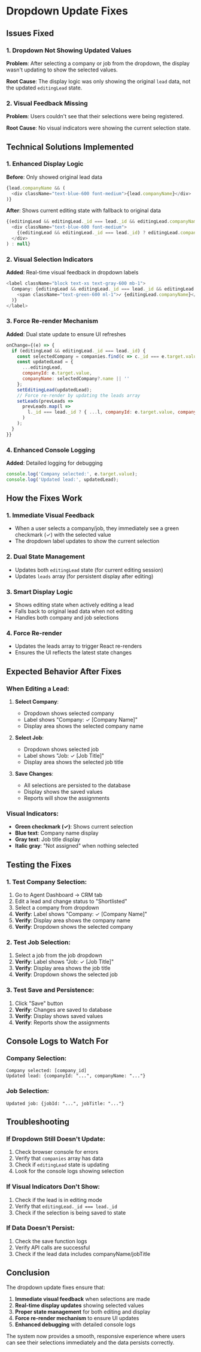 # Dropdown Update Fixes

## Issues Fixed

### 1. Dropdown Not Showing Updated Values
**Problem**: After selecting a company or job from the dropdown, the display wasn't updating to show the selected values.

**Root Cause**: The display logic was only showing the original `lead` data, not the updated `editingLead` state.

### 2. Visual Feedback Missing
**Problem**: Users couldn't see that their selections were being registered.

**Root Cause**: No visual indicators were showing the current selection state.

## Technical Solutions Implemented

### 1. Enhanced Display Logic
**Before**: Only showed original lead data
```javascript
{lead.companyName && (
  <div className="text-blue-600 font-medium">{lead.companyName}</div>
)}
```

**After**: Shows current editing state with fallback to original data
```javascript
{(editingLead && editingLead._id === lead._id && editingLead.companyName) || lead.companyName ? (
  <div className="text-blue-600 font-medium">
    {(editingLead && editingLead._id === lead._id) ? editingLead.companyName : lead.companyName}
  </div>
) : null}
```

### 2. Visual Selection Indicators
**Added**: Real-time visual feedback in dropdown labels
```javascript
<label className="block text-xs text-gray-600 mb-1">
  Company: {editingLead && editingLead._id === lead._id && editingLead.companyName && (
    <span className="text-green-600 ml-1">✓ {editingLead.companyName}</span>
  )}
</label>
```

### 3. Force Re-render Mechanism
**Added**: Dual state update to ensure UI refreshes
```javascript
onChange={(e) => {
  if (editingLead && editingLead._id === lead._id) {
    const selectedCompany = companies.find(c => c._id === e.target.value);
    const updatedLead = { 
      ...editingLead, 
      companyId: e.target.value,
      companyName: selectedCompany?.name || ''
    };
    setEditingLead(updatedLead);
    // Force re-render by updating the leads array
    setLeads(prevLeads => 
      prevLeads.map(l => 
        l._id === lead._id ? { ...l, companyId: e.target.value, companyName: selectedCompany?.name || '' } : l
      )
    );
  }
}}
```

### 4. Enhanced Console Logging
**Added**: Detailed logging for debugging
```javascript
console.log('Company selected:', e.target.value);
console.log('Updated lead:', updatedLead);
```

## How the Fixes Work

### 1. **Immediate Visual Feedback**
- When a user selects a company/job, they immediately see a green checkmark (✓) with the selected value
- The dropdown label updates to show the current selection

### 2. **Dual State Management**
- Updates both `editingLead` state (for current editing session)
- Updates `leads` array (for persistent display after editing)

### 3. **Smart Display Logic**
- Shows editing state when actively editing a lead
- Falls back to original lead data when not editing
- Handles both company and job selections

### 4. **Force Re-render**
- Updates the leads array to trigger React re-renders
- Ensures the UI reflects the latest state changes

## Expected Behavior After Fixes

### When Editing a Lead:
1. **Select Company**: 
   - Dropdown shows selected company
   - Label shows "Company: ✓ [Company Name]"
   - Display area shows the selected company name

2. **Select Job**:
   - Dropdown shows selected job
   - Label shows "Job: ✓ [Job Title]"
   - Display area shows the selected job title

3. **Save Changes**:
   - All selections are persisted to the database
   - Display shows the saved values
   - Reports will show the assignments

### Visual Indicators:
- **Green checkmark (✓)**: Shows current selection
- **Blue text**: Company name display
- **Gray text**: Job title display
- **Italic gray**: "Not assigned" when nothing selected

## Testing the Fixes

### 1. Test Company Selection:
1. Go to Agent Dashboard → CRM tab
2. Edit a lead and change status to "Shortlisted"
3. Select a company from dropdown
4. **Verify**: Label shows "Company: ✓ [Company Name]"
5. **Verify**: Display area shows the company name
6. **Verify**: Dropdown shows the selected company

### 2. Test Job Selection:
1. Select a job from the job dropdown
2. **Verify**: Label shows "Job: ✓ [Job Title]"
3. **Verify**: Display area shows the job title
4. **Verify**: Dropdown shows the selected job

### 3. Test Save and Persistence:
1. Click "Save" button
2. **Verify**: Changes are saved to database
3. **Verify**: Display shows saved values
4. **Verify**: Reports show the assignments

## Console Logs to Watch For

### Company Selection:
```
Company selected: [company_id]
Updated lead: {companyId: "...", companyName: "..."}
```

### Job Selection:
```
Updated job: {jobId: "...", jobTitle: "..."}
```

## Troubleshooting

### If Dropdown Still Doesn't Update:
1. Check browser console for errors
2. Verify that `companies` array has data
3. Check if `editingLead` state is updating
4. Look for the console logs showing selection

### If Visual Indicators Don't Show:
1. Check if the lead is in editing mode
2. Verify that `editingLead._id === lead._id`
3. Check if the selection is being saved to state

### If Data Doesn't Persist:
1. Check the save function logs
2. Verify API calls are successful
3. Check if the lead data includes companyName/jobTitle

## Conclusion

The dropdown update fixes ensure that:
1. **Immediate visual feedback** when selections are made
2. **Real-time display updates** showing selected values
3. **Proper state management** for both editing and display
4. **Force re-render mechanism** to ensure UI updates
5. **Enhanced debugging** with detailed console logs

The system now provides a smooth, responsive experience where users can see their selections immediately and the data persists correctly.

